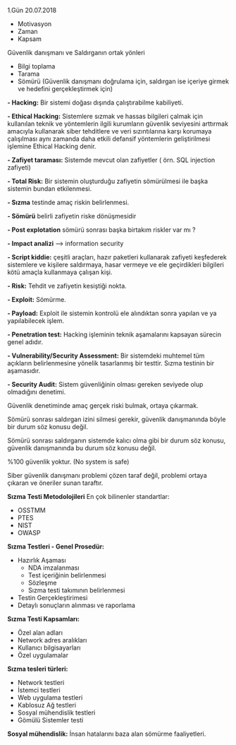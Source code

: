 1.Gün  20.07.2018

- Motivasyon
- Zaman
- Kapsam

Güvenlik danışmanı ve Saldırganın ortak yönleri
- Bilgi toplama
- Tarama
- Sömürü (Güvenlik danışmanı doğrulama için,  saldırgan ise içeriye girmek ve hedefini gerçekleştirmek için)

**- Hacking:** Bir sistemi doğası dışında çalıştırabilme kabiliyeti.

**- Ethical Hacking:** Sistemlere sızmak ve hassas bilgileri çalmak için kullanılan teknik ve yöntemlerin ilgili kurumların güvenlik seviyesini arttırmak amacıyla kullanarak siber tehditlere ve veri sızıntılarına karşı korumaya çalışılması aynı zamanda daha etkili defansif yöntemlerin geliştirilmesi işlemine Ethical Hacking denir.

**- Zafiyet taraması:** Sistemde mevcut olan zafiyetler ( örn. SQL injection zafiyeti)

**- Total Risk:** Bir sistemin oluşturduğu zafiyetin sömürülmesi ile başka sistemin bundan etkilenmesi.

**- Sızma** testinde amaç riskin belirlenmesi.

**- Sömürü** belirli zafiyetin riske dönüşmesidir

**- Post explotation**  sömürü sonrası başka birtakım riskler var mı ?

**- Impact analizi** --> information security

**- Script kiddie:** çeşitli araçları, hazır paketleri kullanarak zafiyeti keşfederek sistemlere ve kişilere saldırmaya, 
hasar vermeye ve ele geçirdikleri bilgileri kötü amaçla kullanmaya çalışan kişi.

**- Risk:** Tehdit ve zafiyetin kesiştiği nokta.

**- Exploit:** Sömürme.

**- Payload:** Exploit ile sistemin kontrolü ele alındıktan sonra yapılan ve ya yapılabilecek işlem.

**- Penetration test:** Hacking işleminin teknik aşamalarını kapsayan sürecin genel adıdır.

**- Vulnerability/Security Assessment:** Bir sistemdeki muhtemel tüm açıkların belirlenmesine yönelik tasarlanmış bir testtir. Sızma testinin bir aşamasıdır.

**- Security Audit:** Sistem güvenliğinin olması gereken seviyede olup olmadığını denetimi.

Güvenlik denetiminde amaç gerçek riski bulmak, ortaya çıkarmak.

Sömürü sonrası saldırgan izini silmesi gerekir, güvenlik danışmanında böyle bir durum söz konusu değil.

Sömürü sonrası saldırganın sistemde kalıcı olma gibi bir durum söz konusu, güvenlik danışmanında bu durum söz konusu değil.

%100 güvenlik yoktur. (No system is safe)

Siber güvenlik danışmanı problemi çözen taraf değil, problemi ortaya çıkaran ve öneriler sunan taraftır.

**Sızma Testi Metodolojileri**
En çok bilinenler standartlar:
- OSSTMM
-	PTES
-	NIST
-	OWASP

**Sızma Testleri - Genel Prosedür:**
- Hazırlık Aşaması
    - NDA imzalanması
    - Test içeriğinin belirlenmesi
    - Sözleşme
    - Sızma testi takımının belirlenmesi
- Testin Gerçekleştirimesi
- Detaylı sonuçların alınması ve raporlama

**Sızma Testi Kapsamları:**
-	Özel alan adları
-	Network adres aralıkları
-	Kullanıcı bilgisayarları
-	Özel uygulamalar

**Sızma tesleri türleri:**
-	Network testleri
-	İstemci testleri
-	Web uygulama testleri
-	Kablosuz Ağ testleri
-	Sosyal mühendislik testleri
-   Gömülü Sistemler testi

**Sosyal mühendislik:** İnsan hatalarını baza alan sömürme faaliyetleri.
